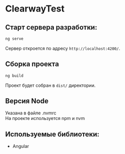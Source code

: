 # ClearwayTest

## Старт сервера разработки:

```bash
ng serve
```

Сервер откроется по адресу `http://localhost:4200/`.

## Сборка проекта

```bash
ng build
```

Проект будет собран в `dist/` директории.

## Версия Node

Указана в файле .nvmrc <br/>
На проекте используется npm и nvm<br/>

## Используемые библиотеки:

- Angular
